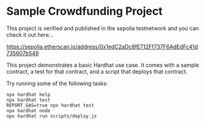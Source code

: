 # Sample Crowdfunding Project

This project is verified and published in the sepolia testnetwork and you can check it out here...

https://sepolia.etherscan.io/address/0x1edC2aDc8fE712Ff737F6AdEdFc41d735607b549


This project demonstrates a basic Hardhat use case. It comes with a sample contract, a test for that contract, and a script that deploys that contract.

Try running some of the following tasks:

```shell
npx hardhat help
npx hardhat test
REPORT_GAS=true npx hardhat test
npx hardhat node
npx hardhat run scripts/deploy.js
```
